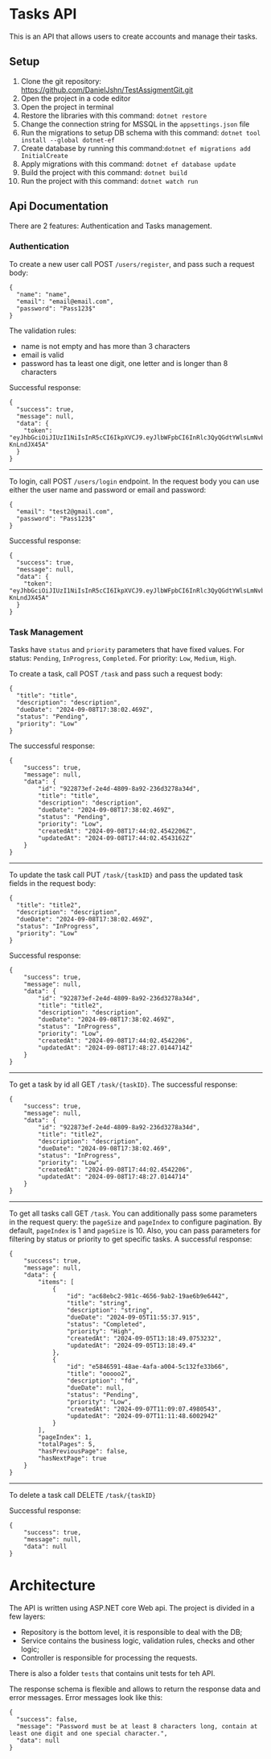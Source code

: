 # Tasks API

This is an API that allows users to create accounts and manage their tasks.

## Setup

1. Clone the git repository: https://github.com/DanielJshn/TestAssigmentGit.git
2. Open the project in a code editor
3. Open the project in terminal
4. Restore the libraries with this command: `dotnet restore`
5. Change the connection string for MSSQL in the `appsettings.json`  file
6. Run the migrations to setup DB schema with this command: `dotnet tool install --global dotnet-ef`
7. Create database by running this command:`dotnet ef migrations add InitialCreate`
8. Apply migrations with this command: `dotnet ef database update`
9. Build the project with this command: `dotnet build`
10. Run the project with this command: `dotnet watch run`

## Api Documentation

There are 2 features: Authentication and Tasks management.


### Authentication


To create a new user call POST `/users/register`, and pass such a request body:

```
{
  "name": "name",
  "email": "email@email.com",
  "password": "Pass123$"
}
```

The validation rules:
- name is not empty and has more than 3 characters
- email is valid
- password has ta least one digit, one letter and is longer than 8 characters

Successful response:
```
{
  "success": true,
  "message": null,
  "data": {
    "token": "eyJhbGciOiJIUzI1NiIsInR5cCI6IkpXVCJ9.eyJlbWFpbCI6InRlc3QyQGdtYWlsLmNvbSIsIm5iZiI6MTcyNTgxNjY4NywiZXhwIjoxNzI4NDA4Njg3LCJpYXQiOjE3MjU4MTY2ODd9.FeaFojeNQIc3pohlmXe76Ro_NcLZJ899-KnLndJX45A"
  }
}
```
--------------------------------------------------------------------------------

To login, call POST `/users/login` endpoint. In the request body you can use either the user name and password or email and password:

```
{
  "email": "test2@gmail.com",
  "password": "Pass123$"
}
```

Successful response:
```
{
  "success": true,
  "message": null,
  "data": {
    "token": "eyJhbGciOiJIUzI1NiIsInR5cCI6IkpXVCJ9.eyJlbWFpbCI6InRlc3QyQGdtYWlsLmNvbSIsIm5iZiI6MTcyNTgxNjY4NywiZXhwIjoxNzI4NDA4Njg3LCJpYXQiOjE3MjU4MTY2ODd9.FeaFojeNQIc3pohlmXe76Ro_NcLZJ899-KnLndJX45A"
  }
}
```


### Task Management

Tasks have `status` and `priority` parameters that have fixed values. For status: `Pending`, `InProgress`, `Completed`. For priority: `Low`, `Medium`, `High`.

To create a task, call POST `/task` and pass such a request body:

```
{
  "title": "title",
  "description": "description",
  "dueDate": "2024-09-08T17:38:02.469Z",
  "status": "Pending",
  "priority": "Low"
}
```

The successful response:
```
{
    "success": true,
    "message": null,
    "data": {
        "id": "922873ef-2e4d-4809-8a92-236d3278a34d",
        "title": "title",
        "description": "description",
        "dueDate": "2024-09-08T17:38:02.469Z",
        "status": "Pending",
        "priority": "Low",
        "createdAt": "2024-09-08T17:44:02.4542206Z",
        "updatedAt": "2024-09-08T17:44:02.4543162Z"
    }
}
```
--------------------------------------------------------------------------------
To update the task call PUT `/task/{taskID}` and pass the updated task fields in the request body:

```
{
  "title": "title2",
  "description": "description",
  "dueDate": "2024-09-08T17:38:02.469Z",
  "status": "InProgress",
  "priority": "Low"
}
```

Successful response:
```
{
    "success": true,
    "message": null,
    "data": {
        "id": "922873ef-2e4d-4809-8a92-236d3278a34d",
        "title": "title2",
        "description": "description",
        "dueDate": "2024-09-08T17:38:02.469Z",
        "status": "InProgress",
        "priority": "Low",
        "createdAt": "2024-09-08T17:44:02.4542206",
        "updatedAt": "2024-09-08T17:48:27.0144714Z"
    }
}
```
--------------------------------------------------------------------------------
To get a task by id all GET `/task/{taskID}`. The successful response:

```
{
    "success": true,
    "message": null,
    "data": {
        "id": "922873ef-2e4d-4809-8a92-236d3278a34d",
        "title": "title2",
        "description": "description",
        "dueDate": "2024-09-08T17:38:02.469",
        "status": "InProgress",
        "priority": "Low",
        "createdAt": "2024-09-08T17:44:02.4542206",
        "updatedAt": "2024-09-08T17:48:27.0144714"
    }
}
```
--------------------------------------------------------------------------------
To get all tasks call GET `/task`. You can additionally pass some parameters in the request query: the `pageSize` and `pageIndex` to configure pagination. By default, `pageIndex` is 1 and `pageSize` is 10. Also, you can pass parameters for filtering by status or priority to get specific tasks.
A successful response:

```
{
    "success": true,
    "message": null,
    "data": {
        "items": [
            {
                "id": "ac68ebc2-981c-4656-9ab2-19ae6b9e6442",
                "title": "string",
                "description": "string",
                "dueDate": "2024-09-05T11:55:37.915",
                "status": "Completed",
                "priority": "High",
                "createdAt": "2024-09-05T13:18:49.0753232",
                "updatedAt": "2024-09-05T13:18:49.4"
            },
            {
                "id": "e5846591-48ae-4afa-a004-5c132fe33b66",
                "title": "ooooo2",
                "description": "fd",
                "dueDate": null,
                "status": "Pending",
                "priority": "Low",
                "createdAt": "2024-09-07T11:09:07.4980543",
                "updatedAt": "2024-09-07T11:11:48.6002942"
            }
        ],
        "pageIndex": 1,
        "totalPages": 5,
        "hasPreviousPage": false,
        "hasNextPage": true
    }
}
```
--------------------------------------------------------------------------------
To delete a task call DELETE `/task/{taskID}`

Successful response:
```
{
    "success": true,
    "message": null,
    "data": null
}
```

# Architecture

The API is written using ASP.NET core Web api. The project is divided in a few layers:
- Repository is the bottom level, it is responsible to deal with the DB; 
- Service contains the business logic, validation rules, checks and other logic;
- Controller is responsible for processing the requests.

There is also a folder `tests` that contains unit tests for teh API.

The response schema is flexible and allows to return the response data and error messages. Error messages look like this:
```
{
  "success": false,
  "message": "Password must be at least 8 characters long, contain at least one digit and one special character.",
  "data": null
}
```



